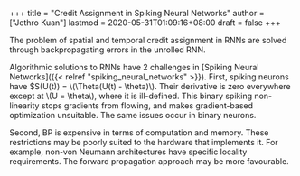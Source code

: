 +++
title = "Credit Assignment in Spiking Neural Networks"
author = ["Jethro Kuan"]
lastmod = 2020-05-31T01:09:16+08:00
draft = false
+++

The problem of spatial and temporal credit assignment in RNNs are
solved through backpropagating errors in the unrolled RNN.

Algorithmic solutions to RNNs have 2 challenges in [Spiking Neural Networks]({{< relref "spiking_neural_networks" >}}).
First, spiking neurons have \$S(U(t)) = \\(\Theta(U(t) - \theta)\\). Their derivative
is zero everywhere except at \\(U = \theta\\), where it is ill-defined. This binary
spiking non-linearity stops gradients from flowing, and makes gradient-based
optimization unsuitable. The same issues occur in binary neurons.

Second, BP is expensive in terms of computation and memory. These
restrictions may be poorly suited to the hardware that implements it.
For example, non-von Neumann architectures have specific locality
requirements. The forward propagation approach may be more favourable.
